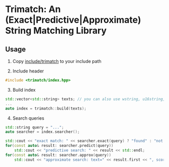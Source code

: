 # Trimatch: An (Exact|Predictive|Approximate) String Matching Library

## Usage

1. Copy [include/trimatch](include/trimatch) to your include path

2. Include header
```c++
#include <trimatch/index.hpp>
```

3. Build index
```c++
std::vector<std::string> texts; // you can also use wstring, u16string, u32string, etc.
...
auto index = trimatch::build(texts);
```

4. Search queries
```c++
std::string query = "...";
auto searcher = index.searcher();

std::cout << "exact match: " << searcher.exact(query) ? "found" : "not found" << std::endl;
for(const auto& result: searcher.predict(query))
	std::cout << "predictive search: " << result << std::endl;
for(const auto& result: searcher.approx(query))
	std::cout << "approximate search: text=" << result.first << ", score=" << result.second << std::endl;
```
